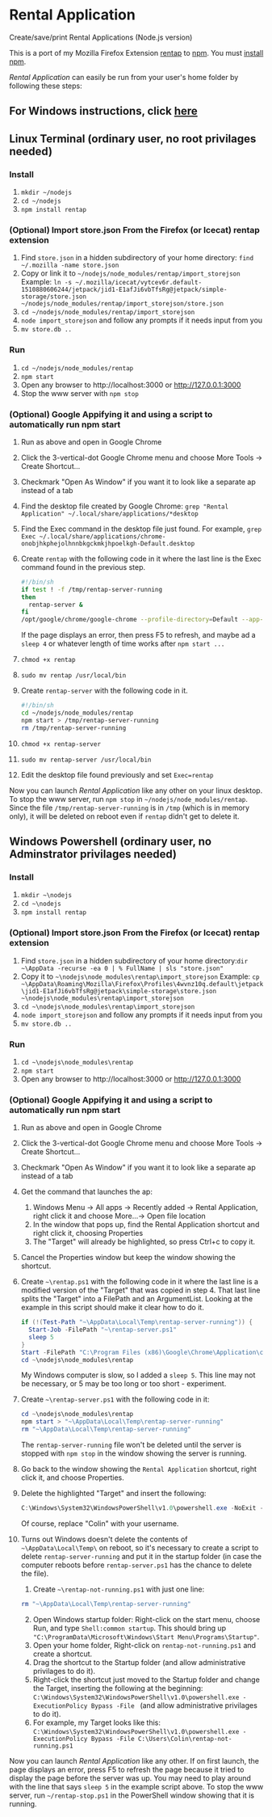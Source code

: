 # Rental Application
Create/save/print Rental Applications (Node.js version)

This is a port of my Mozilla Firefox Extension [rentap](https://github.com/colinkeenan/rentap) to [npm](https://www.npmjs.com/). You must [install npm](https://docs.npmjs.com/getting-started/installing-node#1-install-nodejs--npm). 

*Rental Application* can easily be run from your user's home folder by following these steps:

## For Windows instructions, click [here](https://github.com/colinkeenan/rentap.js#windows-powershell-ordinary-user-no-adminstrator-privilages-needed)

## Linux Terminal (ordinary user, no root privilages needed)
### Install
1. `mkdir ~/nodejs`
2. `cd ~/nodejs`
3. `npm install rentap`

### (Optional) Import store.json From the Firefox (or Icecat) rentap extension
1. Find `store.json` in a hidden subdirectory of your home directory: `find ~/.mozilla -name store.json`
2. Copy or link it to `~/nodejs/node_modules/rentap/import_storejson` Example: `ln -s ~/.mozilla/icecat/vytcev6r.default-1510880606244/jetpack/jid1-E1afJi6vbTfsRg@jetpack/simple-storage/store.json ~/nodejs/node_modules/rentap/import_storejson/store.json`
3. `cd ~/nodejs/node_modules/rentap/import_storejson`
4. `node import_storejson` and follow any prompts if it needs input from you
5. `mv store.db ..`

### Run
1. `cd ~/nodejs/node_modules/rentap`
2. `npm start`
3. Open any browser to http://localhost:3000 or http://127.0.0.1:3000
4. Stop the www server with `npm stop`

### (Optional) Google Appifying it and using a script to automatically run npm start
1. Run as above and open in Google Chrome
2. Click the 3-vertical-dot Google Chrome menu and choose More Tools -> Create Shortcut...
3. Checkmark "Open As Window" if you want it to look like a separate ap instead of a tab
4. Find the desktop file created by Google Chrome: `grep "Rental Application" ~/.local/share/applications/*desktop`
5. Find the Exec command in the desktop file just found. For example, `grep Exec ~/.local/share/applications/chrome-onobjhkphejolhnnbkgckmkjhpoelkgh-Default.desktop`
6. Create `rentap` with the following code in it where the last line is the Exec command found in the previous step.

    ```bash
    #!/bin/sh
    if test ! -f /tmp/rentap-server-running
    then
      rentap-server &
    fi
    /opt/google/chrome/google-chrome --profile-directory=Default --app-id=onobjhkphejolhnnbkgckmkjhpoelkgh
    ```
    If the page displays an error, then press F5 to refresh, and maybe ad a `sleep 4` or whatever length of time works after `npm start ...`

7. `chmod +x rentap`
8. `sudo mv rentap /usr/local/bin`
9. Create `rentap-server` with the following code in it.

    ```bash
    #!/bin/sh
    cd ~/nodejs/node_modules/rentap
    npm start > /tmp/rentap-server-running
    rm /tmp/rentap-server-running
    ```
10. `chmod +x rentap-server`
11. `sudo mv rentap-server /usr/local/bin`
12. Edit the desktop file found previously and set `Exec=rentap`

Now you can launch *Rental Application* like any other on your linux desktop. 
To stop the www server, run `npm stop` in `~/nodejs/node_modules/rentap`.
Since the file `/tmp/rentap-server-running` is in `/tmp` (which is in memory only), it will be deleted on reboot even if `rentap` didn't get to delete it.

## Windows Powershell (ordinary user, no Adminstrator privilages needed)
### Install
1. `mkdir ~\nodejs`
2. `cd ~\nodejs`
3. `npm install rentap`

### (Optional) Import store.json From the Firefox (or Icecat) rentap extension
1. Find `store.json` in a hidden subdirectory of your home directory:`dir ~\AppData -recurse -ea 0 | % FullName | sls "store.json"`
2. Copy it to `~\nodejs\node_modules\rentap\import_storejson` Example: `cp ~\AppData\Roaming\Mozilla\Firefox\Profiles\4wvnz10q.default\jetpack\jid1-E1afJi6vbTfsRg@jetpack\simple-storage\store.json ~\nodejs\node_modules\rentap\import_storejson`
3. `cd ~\nodejs\node_modules\rentap\import_storejson`
4. `node import_storejson` and follow any prompts if it needs input from you
5. `mv store.db ..`

### Run
1. `cd ~\nodejs\node_modules\rentap`
2. `npm start`
3. Open any browser to http://localhost:3000 or http://127.0.0.1:3000

### (Optional) Google Appifying it and using a script to automatically run npm start
1. Run as above and open in Google Chrome
2. Click the 3-vertical-dot Google Chrome menu and choose More Tools -> Create Shortcut...
3. Checkmark "Open As Window" if you want it to look like a separate ap instead of a tab
4. Get the command that launches the ap:
    1. Windows Menu -> All apps -> Recently added -> Rental Application, right click it and choose More...-> Open file location
    2. In the window that pops up, find the Rental Application shortcut and right click it, choosing Properties
    3. The "Target" will already be highlighted, so press Ctrl+c to copy it.
5. Cancel the Properties window but keep the window showing the shortcut.
6. Create `~\rentap.ps1` with the following code in it where the last line is a modified version of the "Target" that was copied in step 4. That last line splits the "Target" into a FilePath and an ArgumentList. Looking at the example in this script should make it clear how to do it.

    ```ps1
    if (!(Test-Path "~\AppData\Local\Temp\rentap-server-running")) {
      Start-Job -FilePath "~\rentap-server.ps1"
      sleep 5
    }
    Start -FilePath "C:\Program Files (x86)\Google\Chrome\Application\chrome.exe" -ArgumentList "--profile-directory=Default --app-id=onobjhkphejolhnnbkgckmkjhpoelkgh"
    cd ~\nodejs\node_modules\rentap
    ```
    My Windows computer is slow, so I added a `sleep 5`. This line may not be necessary, or 5 may be too long or too short - experiment.

7. Create `~\rentap-server.ps1` with the following code in it:

    ```ps1
    cd ~\nodejs\node_modules\rentap
    npm start > "~\AppData\Local\Temp\rentap-server-running"
    rm "~\AppData\Local\Temp\rentap-server-running"
    ```
    The `rentap-server-running` file won't be deleted until the server is stopped with `npm stop` in the window showing the server is running.

9. Go back to the window showing the `Rental Application` shortcut, right click it, and choose Properties.
10. Delete the highlighted "Target" and insert the following:

    ```ps1
    C:\Windows\System32\WindowsPowerShell\v1.0\powershell.exe -NoExit -File C:\Users\Colin\rentap.ps1
    ```
    Of course, replace "Colin" with your username.

11. Turns out Windows doesn't delete the contents of `~\AppData\Local\Temp\` on reboot, so it's necessary to create a script to delete `rentap-server-running` and put it in the startup folder (in case the computer reboots before `rentap-server.ps1` has the chance to delete the file).
    1. Create `~\rentap-not-running.ps1` with just one line:

    ```ps1
    rm "~\AppData\Local\Temp\rentap-server-running"
    ```
    2. Open Windows startup folder: Right-click on the start menu, choose Run, and type `Shell:common startup`. This should bring up `"C:\ProgramData\Microsoft\Windows\Start Menu\Programs\Startup"`.
    3. Open your home folder, Right-click on `rentap-not-running.ps1` and create a shortcut.
    4. Drag the shortcut to the Startup folder (and allow administrative privilages to do it).
    5. Right-click the shortcut just moved to the Startup folder and change the Target, inserting the following at the beginning: `C:\Windows\System32\WindowsPowerShell\v1.0\powershell.exe -ExecutionPolicy Bypass -File ` (and allow administrative privilages to do it).
    6. For example, my Target looks like this: `C:\Windows\System32\WindowsPowerShell\v1.0\powershell.exe -ExecutionPolicy Bypass -File C:\Users\Colin\rentap-not-running.ps1`

Now you can launch *Rental Application* like any other. If on first launch, the page displays an error, press F5 to refresh the page because it tried to display the page before the server was up. You may need to play around with the line that says `sleep 5` in the example script above.
To stop the www server, run `~/rentap-stop.ps1` in the PowerShell window showing that it is running.

